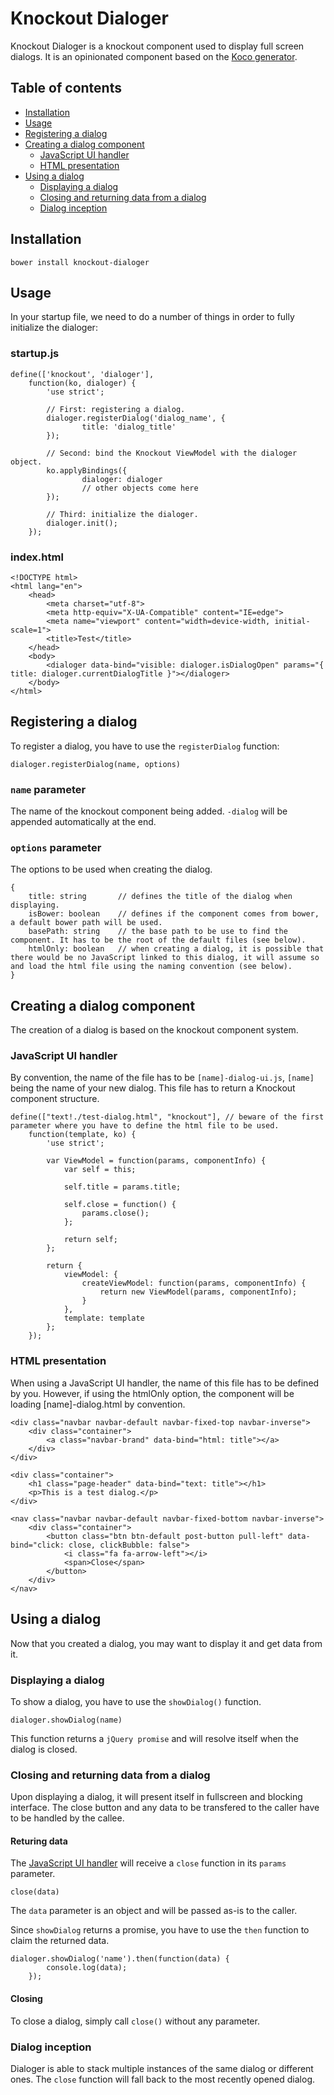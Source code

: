 # Knockout Dialoger

Knockout Dialoger is a knockout component used to display full screen dialogs. It is an opinionated component based on the [Koco generator](https://github.com/Allov/generator-koco).

## Table of contents

- [Installation](#installation)
- [Usage](#usage)
- [Registering a dialog](#registering-a-dialog)
- [Creating a dialog component](#creating-a-dialog-component)
    - [JavaScript UI handler](#javascript-ui-handler)
    - [HTML presentation](#html-presentation)
- [Using a dialog](#using-a-dialog)
    - [Displaying a dialog](#displaying-a-dialog)
    - [Closing and returning data from a dialog](#closing-and-returning-data-from-a-dialog)
    - [Dialog inception](#dialog-inception)

## Installation

    bower install knockout-dialoger

## Usage

In your startup file, we need to do a number of things in order to fully initialize the dialoger:

### startup.js

    define(['knockout', 'dialoger'],
        function(ko, dialoger) {
            'use strict';

            // First: registering a dialog.
            dialoger.registerDialog('dialog_name', {
                    title: 'dialog_title'
            });

            // Second: bind the Knockout ViewModel with the dialoger object.
            ko.applyBindings({
                    dialoger: dialoger
                    // other objects come here
            });

            // Third: initialize the dialoger.
            dialoger.init();
        });

### index.html

    <!DOCTYPE html>
    <html lang="en">
        <head>
            <meta charset="utf-8">
            <meta http-equiv="X-UA-Compatible" content="IE=edge">
            <meta name="viewport" content="width=device-width, initial-scale=1">
            <title>Test</title>
        </head>
        <body>
            <dialoger data-bind="visible: dialoger.isDialogOpen" params="{ title: dialoger.currentDialogTitle }"></dialoger>
        </body>
    </html>

## Registering a dialog

To register a dialog, you have to use the `registerDialog` function:

    dialoger.registerDialog(name, options)

### `name` parameter

The name of the knockout component being added. `-dialog` will be appended automatically at the end.

### `options` parameter

The options to be used when creating the dialog.

    {
        title: string       // defines the title of the dialog when displaying.
        isBower: boolean    // defines if the component comes from bower, a default bower path will be used.
        basePath: string    // the base path to be use to find the component. It has to be the root of the default files (see below).
        htmlOnly: boolean   // when creating a dialog, it is possible that there would be no JavaScript linked to this dialog, it will assume so and load the html file using the naming convention (see below).
    }

## Creating a dialog component

The creation of a dialog is based on the knockout component system.

### JavaScript UI handler

By convention, the name of the file has to be `[name]-dialog-ui.js`, `[name]` being the name of your new dialog. This file has to return a Knockout component structure.

    define(["text!./test-dialog.html", "knockout"], // beware of the first parameter where you have to define the html file to be used.
        function(template, ko) {
            'use strict';

            var ViewModel = function(params, componentInfo) {
                var self = this;

                self.title = params.title;

                self.close = function() {
                    params.close();
                };

                return self;
            };

            return {
                viewModel: {
                    createViewModel: function(params, componentInfo) {
                        return new ViewModel(params, componentInfo);
                    }
                },
                template: template
            };
        });


### HTML presentation

When using a JavaScript UI handler, the name of this file has to be defined by you. However, if using the htmlOnly option, the component will be loading [name]-dialog.html by convention.

    <div class="navbar navbar-default navbar-fixed-top navbar-inverse">
        <div class="container">
            <a class="navbar-brand" data-bind="html: title"></a>
        </div>
    </div>

    <div class="container">
        <h1 class="page-header" data-bind="text: title"></h1>
        <p>This is a test dialog.</p>
    </div>

    <nav class="navbar navbar-default navbar-fixed-bottom navbar-inverse">
        <div class="container">
            <button class="btn btn-default post-button pull-left" data-bind="click: close, clickBubble: false">
                <i class="fa fa-arrow-left"></i>
                <span>Close</span>
            </button>
        </div>
    </nav>    

## Using a dialog

Now that you created a dialog, you may want to display it and get data from it.

### Displaying a dialog

To show a dialog, you have to use the `showDialog()` function.

    dialoger.showDialog(name)

This function returns a `jQuery promise` and will resolve itself when the dialog is closed.

### Closing and returning data from a dialog

Upon displaying a dialog, it will present itself in fullscreen and blocking interface. The close button and any data to be transfered to the caller have to be handled by the callee.

#### Returing data

The [JavaScript UI handler](#javascript-ui-handler) will receive a `close` function in its `params` parameter.

    close(data)

The `data` parameter is an object and will be passed as-is to the caller.

Since `showDialog` returns a promise, you have to use the `then` function to claim the returned data.

    dialoger.showDialog('name').then(function(data) {
            console.log(data);
        });

#### Closing

To close a dialog, simply call `close()` without any parameter.

### Dialog inception

Dialoger is able to stack multiple instances of the same dialog or different ones. The `close` function will fall back to the most recently opened dialog.
